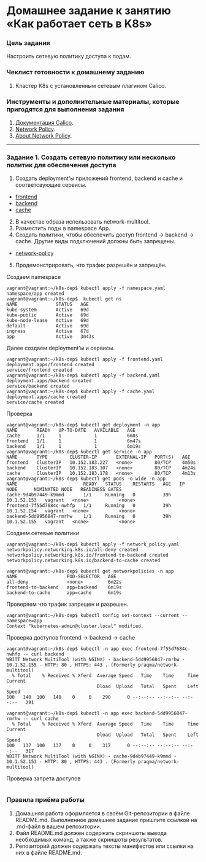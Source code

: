 # Домашнее задание к занятию «Как работает сеть в K8s»

### Цель задания

Настроить сетевую политику доступа к подам.

### Чеклист готовности к домашнему заданию

1. Кластер K8s с установленным сетевым плагином Calico.

### Инструменты и дополнительные материалы, которые пригодятся для выполнения задания

1. [Документация Calico](https://www.tigera.io/project-calico/).
2. [Network Policy](https://kubernetes.io/docs/concepts/services-networking/network-policies/).
3. [About Network Policy](https://docs.projectcalico.org/about/about-network-policy).

-----

### Задание 1. Создать сетевую политику или несколько политик для обеспечения доступа

1. Создать deployment'ы приложений frontend, backend и cache и соответсвующие сервисы.
  * [frontend](https://github.com/Destian1995/k8s-dep/blob/main/frontend.yaml)
  * [backend](https://github.com/Destian1995/k8s-dep/blob/main/backend.yaml)
  * [cache](https://github.com/Destian1995/k8s-dep/blob/main/cache.yaml)
2. В качестве образа использовать network-multitool.
3. Разместить поды в namespace App.
4. Создать политики, чтобы обеспечить доступ frontend -> backend -> cache. Другие виды подключений должны быть запрещены.
* [network-policy](https://github.com/Destian1995/k8s-dep/blob/main/network_policy.yaml)
5. Продемонстрировать, что трафик разрешён и запрещён.

Создаем namespace

```
vagrant@vagrant:~/k8s-dep$ kubectl apply -f namespace.yaml
namespace/app created
vagrant@vagrant:~/k8s-dep$  kubectl get ns
NAME              STATUS   AGE
kube-system       Active   69d
kube-public       Active   69d
kube-node-lease   Active   69d
default           Active   69d
ingress           Active   67d
app               Active   3m43s
```
Далее создаем deployment'ы и сервисы.
```
vagrant@vagrant:~/k8s-dep$ kubectl apply -f frontend.yaml
deployment.apps/frontend created
service/frontend created
vagrant@vagrant:~/k8s-dep$ kubectl apply -f backend.yaml
deployment.apps/backend created
service/backend created
vagrant@vagrant:~/k8s-dep$ kubectl apply -f cache.yaml
deployment.apps/cache created
service/cache created
```
Проверка
```
vagrant@vagrant:~/k8s-dep$ kubectl get deployment -n app
NAME       READY   UP-TO-DATE   AVAILABLE   AGE
cache      1/1     1            1           6m8s
frontend   1/1     1            1           6m47s
backend    1/1     1            1           6m19s
vagrant@vagrant:~/k8s-dep$ kubectl get service -n app
NAME       TYPE        CLUSTER-IP       EXTERNAL-IP   PORT(S)   AGE
frontend   ClusterIP   10.152.183.227   <none>        80/TCP    4m50s
backend    ClusterIP   10.152.183.107   <none>        80/TCP    4m24s
cache      ClusterIP   10.152.183.178   <none>        80/TCP    4m13s
vagrant@vagrant:~/k8s-dep$ kubectl get pods -o wide -n app
NAME                        READY   STATUS    RESTARTS   AGE   IP            NODE      NOMINATED NODE   READINESS GATES
cache-9d4b97449-k9mmd       1/1     Running   0          39h   10.1.52.153   vagrant   <none>           <none>
frontend-7f55d7684c-nwhfp   1/1     Running   0          39h   10.1.52.154   vagrant   <none>           <none>
backend-5dd9956847-rmrhw    1/1     Running   0          39h   10.1.52.155   vagrant   <none>           <none>
```
Создаем сетевые политики
```
vagrant@vagrant:~/k8s-dep$ kubectl apply -f network_policy.yaml
networkpolicy.networking.k8s.io/all-deny created
networkpolicy.networking.k8s.io/frontend-to-backend created
networkpolicy.networking.k8s.io/backend-to-cache created

vagrant@vagrant:~/k8s-dep$ kubectl get networkpolicies -n app
NAME                  POD-SELECTOR   AGE
all-deny              <none>         6m22s
frontend-to-backend   app=backend    6m19s
backend-to-cache      app=cache      6m19s
```

Проверяем что трафик запрещен и разрешен.
```
vagrant@vagrant:~/k8s-dep$ kubectl config set-context --current --namespace=app
Context "kubernetes-admin@cluster.local" modified.
```
Проверка доступов frontend -> backend -> cache
```
vagrant@vagrant:~/k8s-dep$ kubectl -n app exec frontend-7f55d7684c-nwhfp -- curl backend
WBITT Network MultiTool (with NGINX) - backend-5dd9956847-rmrhw - 10.1.52.155 - HTTP: 80 , HTTPS: 443 . (Formerly praqma/network-multitool)
  % Total    % Received % Xferd  Average Speed   Time    Time     Time  Current
                                 Dload  Upload   Total   Spent    Left  Speed
100   140  100   140    0     0    290      0 --:--:-- --:--:-- --:--:--   291

vagrant@vagrant:~/k8s-dep$ kubectl -n app exec backend-5dd9956847-rmrhw -- curl cache
  % Total    % Received % Xferd  Average Speed   Time    Time     Time  Current
                                 Dload  Upload   Total   Spent    Left  Speed
100   137  100   137    0     0    317      0 --:--:-- --:--:-- --:--:--   317
WBITT Network MultiTool (with NGINX) - cache-9d4b97449-k9mmd - 10.1.52.153 - HTTP: 80 , HTTPS: 443 . (Formerly praqma/network-multitool)
```

Проверка запрета доступов
```

```
### Правила приёма работы

1. Домашняя работа оформляется в своём Git-репозитории в файле README.md. Выполненное домашнее задание пришлите ссылкой на .md-файл в вашем репозитории.
2. Файл README.md должен содержать скриншоты вывода необходимых команд, а также скриншоты результатов.
3. Репозиторий должен содержать тексты манифестов или ссылки на них в файле README.md.
